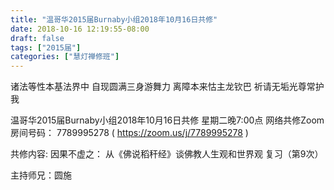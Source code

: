 ```yaml
---
title: "温哥华2015届Burnaby小组2018年10月16日共修"
date: 2018-10-16 12:19:55-08:00
draft: false
tags: ["2015届"]
categories: ["慧灯禅修班"]
---
```

诸法等性本基法界中 自现圆满三身游舞力
离障本来怙主龙钦巴 祈请无垢光尊常护我

温哥华2015届Burnaby小组2018年10月16日共修
星期二晚7:00点
网络共修Zoom房间号码： 7789995278 ( https://zoom.us/j/7789995278 )

共修内容:
因果不虚之：
从《佛说稻秆经》谈佛教人生观和世界观 复习（第9次）

主持师兄：圆施
